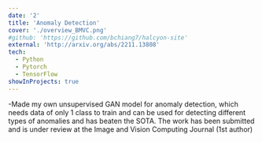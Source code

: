 ```yaml
---
date: '2'
title: 'Anomaly Detection'
cover: './overview_BMVC.png'
#github: 'https://github.com/bchiang7/halcyon-site'
external: 'http://arxiv.org/abs/2211.13808'
tech:
  - Python
  - Pytorch
  - TensorFlow
showInProjects: true
---
```


-Made my own unsupervised GAN model for anomaly detection, which needs data of only 1 class
to train and can be used for detecting different types of anomalies and has beaten the SOTA.
The work has been submitted and is under review at the Image and Vision Computing Journal (1st author)
